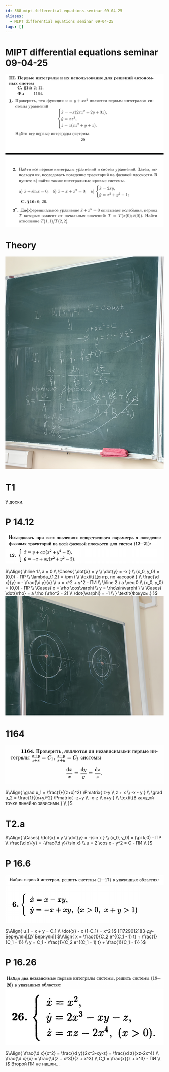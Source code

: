 ```yaml
---
id: 568-mipt-differential-equations-seminar-09-04-25
aliases:
  - MIPT differential equations seminar 09-04-25
tags: []
---
```


# MIPT differential equations seminar 09-04-25

![задачи.png](assets/imgs/09-04-25_15-56-53_914_09-04-25_15-56-53_062.png)

# Theory

![.jpg](assets/imgs/09-04-25_16-07-02_355_IMG_20250409_160504.jpg)

# T1

У доски.

# Р 14.12

![14-12.png](assets/imgs/09-04-25_15-59-19_990_09-04-25_15-59-19_141.png)

$\Align{
\hline
1.\ a = 0 \\
\Cases{
\dot{x} = y \\
\dot{y} = -x
} \\
(x_0, y_0) = (0,0) - ПР \\
\lambda_{1,2} = \pm i \\
\textit{Центр, по часовой.} \\
\frac{\d x}{y} = - \frac{\d y}{x} \\
u = x^2 + y^2 - ПИ \\
\hline
2.\ a \neq 0 \\
(x_0, y_0) = (0,0) - ПР \\
\Cases{
x = \rho \cos\varphi \\
y = \rho\sin\varphi
} \\
\Cases{
\dot{\rho} = a \rho (\rho^2 - 2) \\
\dot{\varphi} = -1 \\
}
\textit{Фокусы.}
}$
![.jpg](assets/imgs/09-04-25_16-18-59_715_IMG_20250409_161835.jpg)

# 1164

![1164.png](assets/imgs/09-04-25_16-21-30_449_09-04-25_16-21-30_649.png)

$\Align{
\grad u_1 = \frac{1}{(z+x)^2} \Pmatrix{
z-y \\
z + x \\
-x - y
} \\
\grad u_2 = \frac{1}{(x+y)^2} \Pmatrix{
-z+y \\
-x-z \\
x+y
} \\
\textit{В каждой точке линейно зависимы.} \\
}$

# T2.a

$\Align{
\Cases{
\dot{x} = y \\
\dot{y} = -\sin x
} \\
(x_0, y_0) = (\pi k,0) - ПР \\
\frac{\d x}{y} = -\frac{\d y}{\sin x} \\
u = 2 \cos x - y^2 = C - ПИ \\
}$

# Р 16.6

![.png](assets/imgs/09-04-25_16-40-06_831_09-04-25_16-40-06_548.png)
![.png](assets/imgs/09-04-25_16-40-35_455_09-04-25_16-40-35_584.png)

$\Align{
u_1 = x + y = C_1 \\
\dot{x} - x (1-C_1) = x^2
}$
[[1729012183-ду-Бернулли|ДУ Бернули]]
$\Align{
x = \frac{1}{C_2 e^{(C_1 - 1) t} + \frac{1}{C_1 - 1}} \\
y = C_1 - \frac{1}{C_2 e^{(C_1 - 1) t} + \frac{1}{C_1 - 1}}
}$

# Р 16.26

![.png](assets/imgs/09-04-25_16-52-23_529_09-04-25_16-52-23_916.png)
![.png](assets/imgs/09-04-25_16-52-05_320_09-04-25_16-52-05_639.png)

$\Align{
\frac{\d x}{x^2} = \frac{\d y}{2x^3-xy-z} = \frac{\d z}{xz-2x^4} \\
\frac{\d x}{x} = \frac{\d(z + x^3)}{z + x^3} \\
C_1 = \frac{x}{z + x^3} - ПИ \\
}$
Второй ПИ не нашли...
